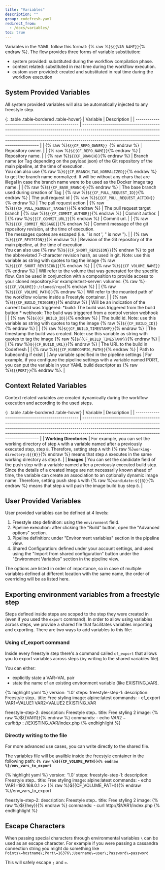 ```yaml
---
title: "Variables"
description: ""
group: codefresh-yaml
redirect_from:
  - /docs/variables/
toc: true
---
```

Variables in the YAML follow this format: {% raw %}`${{VAR_NAME}}`{% endraw %}.
The flow provides three forms of variable substitution:
- system provided: substituted during the workflow compilation phase.
- context related: substituted in real time during the workflow execution.
- custom user provided: created and substituted in real time during the workflow execution

## System Provided Variables

All system provided variables will also be automatically injected to any freestyle step.

{: .table .table-bordered .table-hover}
| Variable                                          | Description                                                                                                                                                                                                                                                                                        |
| ------------------------------------------------- | -------------------------------------------------------------------------------------------------------------------------------------------------------------------------------------------------------------------------------------------------------------------------------------------------- |
| {% raw %}`${{CF_REPO_OWNER}} `{% endraw %}        | Repository owner.                                                                                                                                                                                                          |
| {% raw %}`${{CF_REPO_NAME}}`{% endraw %}          | Repository name. |
| {% raw %}`${{CF_BRANCH}}`{% endraw %}             | Branch name (or Tag depending on the payload json) of the Git repository of the main pipeline, at the time of execution. <br/>You can also use {% raw %}`${{CF_BRANCH_TAG_NORMALIZED}}`{% endraw %} to get the branch name normalized. It will be without any chars that are illegal in case the branch name were to be used as the Docker image tag name. |
| {% raw %}`${{CF_BASE_BRANCH}}`{% endraw %}      | The base branch used during creation of Tag
| {% raw %}`${{CF_PULL_REQUEST_ID}}`{% endraw %}      | The pull request id
| {% raw %}`${{CF_PULL_REQUEST_ACTION}}`{% endraw %}      | The pull request action
| {% raw %}`${{CF_PULL_REQUEST_TARGET}}`{% endraw %}      | The pull request target branch
| {% raw %}`${{CF_COMMIT_AUTHOR}}`{% endraw %}      | Commit author.                                                                                                                                                                                                                                                                                    |
| {% raw %}`${{CF_COMMIT_URL}}`{% endraw %}         | Commit url.                                                                                                                                                                                                                                                                                       |
| {% raw %}`${{CF_COMMIT_MESSAGE}}`{% endraw %}     | Commit message of the git repository revision, at the time of execution.<br/> The messages quotes are escaped (i.e. ' is not \', " is now \").                                                                                                                                                         |
| {% raw %}`${{CF_REVISION}}`{% endraw %}           | Revision of the Git repository of the main pipeline, at the time of execution. <br/> You can also use {% raw %}`${{CF_SHORT_REVISION}}`{% endraw %}  to get the abbreviated 7-character revision hash, as used in git. Note: use this variable as string with quotes to tag the image {% raw %}`${{CF_SHORT_REVISION}}`{% endraw %}                 |
| {% raw %}`${{CF_VOLUME_NAME}}`{% endraw %}        | Will refer to the volume that was generated for the specific flow. Can be used in conjunction with a composition to provide access to your cloned repository.For example:test-server:  volumes: {% raw %}`- ${{CF_VOLUME}}:/cloned/repo`{% endraw %}                                                                   |
| {% raw %}`${{CF_VOLUME_PATH}}`{% endraw %}        | Will refer to the mounted path of the workflow volume inside a Freestyle container.                                                                                                                                                                                                               |
| {% raw %}`${{CF_BUILD_TRIGGER}}`{% endraw %}      | Will be an indication of the current build was triggered: *build: The build was triggered from the build button * webhook: The build was triggered from a control version webhook                                                                                                                  |
| {% raw %}`${{CF_BUILD_ID}}`{% endraw %}           | The build id. Note: use this variable as string with quotes to tag the image {% raw %}`${{CF_BUILD_ID}}`{% endraw %}                                                                                                                                                                                                |
| {% raw %}`${{CF_BUILD_TIMESTAMP}}`{% endraw %}    | The timestamp the build was created. Note: use this variable as string with quotes to tag the image {% raw %}`${{CF_BUILD_TIMESTAMP}}`{% endraw %}                                                                                                                                                                   |
| {% raw %}`${{CF_BUILD_URL}}`{% endraw %}          | The URL to the build in Codefresh                                                                                                                                                                                                                                                                 |
| {% raw %}`${{CF_KUBECONFIG_PATH}}`{% endraw %}    | Path to kubeconfig if exist                                                                                                                                                                                                                                                                       |
| Any variable specified in the pipeline settings   | For example, if you configure the pipeline settings with a variable named PORT, you can put the variable in your YAML build descriptor as {% raw %}`${{PORT}}`{% endraw %}.                                                                                                                                              |

## Context Related Variables
Context related variables are created dynamically during the workflow execution and according to the used steps.

{: .table .table-bordered .table-hover}
| Variable                                          | Description                                                                                                                                                                                                                                                                                        |
| ------------------------------------------------- | -------------------------------------------------------------------------------------------------------------------------------------------------------------------------------------------------------------------------------------------------------------------------------------------------- |
| **Working Directories**                           | For example, you can set the working directory of step `A` with a variable named after a previously executed step, step `B`. Therefore, setting step `A` with {% raw %}`working-directory:${{B}}`{% endraw %} means that step `A` executes in the same working directory as step `B`.                |
| **Images**                                        | You can set the candidate field of the push step with a variable named after a previously executed build step. Since the details of a created image are not necessarily known ahead of time, the variable can create an association to an optionally dynamic image name. Therefore, setting push step `A` with {% raw %}`candidate:${{B}}`{% endraw %} means that step `A` will push the image build buy step `B`.                |

## User Provided Variables

User provided variables can be defined at 4 levels:
1. Freestyle step definition: using the `environment` field.
1. Pipeline execution: after clicking the "Build" button, open the "Advanced options" section.
1. Pipeline definition: under "Environment variables" section in the pipeline view.
1. Shared Configuration: defined under your account settings, and used using the "Import from shared configuration" button under the "Environment Variables" section in the pipeline view.

The options are listed in order of importance, so in case of multiple variables defined at different location with the same name, the order of overriding will be as listed here.

## Exporting environment variables from a freestyle step

Steps defined inside steps are scoped to the step they were created in (even if you used the `export` command). In order to allow using variables across steps, we provide a shared file that facilitates variables importing and exporting. There are two ways to add variables to this file:

### Using cf_export command
Inside every freestyle step there's a command called `cf_export` that allows you to export variables across steps (by writing to the shared variables file).

You can either:
- explicitly state a VAR=VAL pair  
- state the name of an existing environment variable (like EXISTING_VAR).

{% highlight yaml %}
version: '1.0'
steps:
  freestyle-step-1:
    description: Freestyle step..
    title: Free styling
    image: alpine:latest
    commands:
      - cf_export VAR1=VALUE1 VAR2=VALUE2 EXISTING_VAR

  freestyle-step-2:
    description: Freestyle step..
    title: Free styling 2
    image: {% raw %}${{VAR1}}{% endraw %}
    commands:
      - echo $VAR2
      - curl http://$EXISTING_VAR/index.php
{% endhighlight %}
 
### Directly writing to the file

For more advanced use cases, you can write directly to the shared file.

The variables file will be availble inside the freestyle container in the following path: **`{% raw %}${{CF_VOLUME_PATH}}{% endraw %}/env_vars_to_export`** 

{% highlight yaml %}
version: '1.0'
steps:
  freestyle-step-1:
    description: Freestyle step..
    title: Free styling
    image: alpine:latest
    commands:
      - echo VAR1=192.168.0.1 >> {% raw %}${{CF_VOLUME_PATH}}{% endraw %}/env_vars_to_export
          
  freestyle-step-2:
    description: Freestyle step..
    title: Free styling 2
    image: {% raw %}${{hey}}{% endraw %}
    commands:
      - curl http://$VAR1/index.php
{% endhighlight %}

## Escape Characters
When passing special characters through environmental variables `\` can be used as an escape character. For example if you were passing a cassandra connection string you might do something like `Points\=hostname\;Port\=16376\;Username\=user\;Password\=password`

This will safely escape `;` and `=`.
